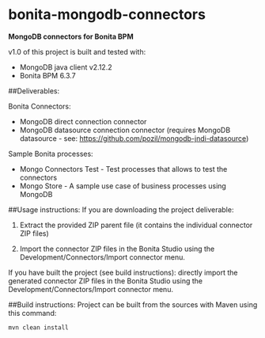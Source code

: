 bonita-mongodb-connectors
=========================
**MongoDB connectors for Bonita BPM**

v1.0 of this project is built and tested with:

- MongoDB java client v2.12.2
- Bonita BPM 6.3.7

##Deliverables:

Bonita Connectors:
- MongoDB direct connection connector
- MongoDB datasource connection connector (requires MongoDB datasource - see: https://github.com/pozil/mongodb-jndi-datasource)

Sample Bonita processes:
- Mongo Connectors Test - Test processes that allows to test the connectors
- Mongo Store - A sample use case of business processes using MongoDB


##Usage instructions:
If you are downloading the project deliverable:

1. Extract the provided ZIP parent file (it contains the individual connector ZIP files)

2. Import the connector ZIP files in the Bonita Studio using the Development/Connectors/Import connector menu.

If you have built the project (see build instructions): directly import the generated connector ZIP files in the Bonita Studio using the Development/Connectors/Import connector menu.


##Build instructions:
Project can be built from the sources with Maven using this command:
```
mvn clean install
```
